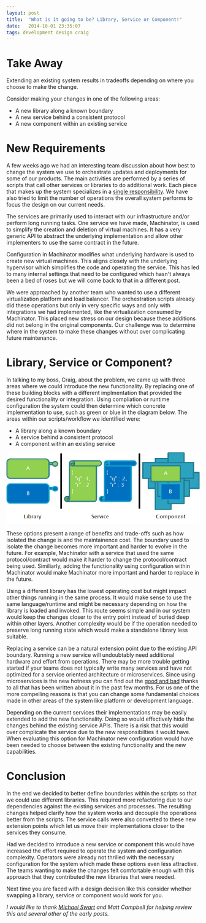 ```yaml
---
layout: post
title:  "What is it going to be? Library, Service or Component!"
date:   2014-10-01 23:35:07
tags: development design craig
---
```


Take Away
=======================================

Extending an existing system results in tradeoffs depending on where you choose
to make the change.

Consider making your changes in one of the following areas:

* A new library along a known boundary
* A new service behind a consistent protocol
* A new component within an existing service

New Requirements
=======================================

A few weeks ago we had an interesting team discussion about how best to
change the system we use to orchestrate updates and deployments for
some of our products. The main activities are performed by a series of scripts
that call other services or libraries to do additional work. Each piece
that makes up the system specializes in a [single responsibility][srp].
We have also tried to limit the number of operations the overall
system performs to focus the design on our current needs.

The services are primarily used to interact with our infrastructure and/or
perform long running tasks. One service we have made,
Machinator, is used to simplify the creation and deletion of virtual machines.
It has a very generic API to abstract the underlying implementation and
allow other implementers to use the same contract in the future.

Configuration in Machinator modifies what underlying hardware is used to create
new virtual machines. This aligns closely with the underlying hypervisor which
simplifies the code and operating the service. This has led to many internal
settings that need to be configured which hasn't always been a bed of roses but
we will come back to that in a different post.

We were approached by another team who wanted to use a different virtualization
platform and load balancer. The orchestration scripts already did these
operations but only in very specific ways and only with integrations we had
implemented, like the virtualization consumed by Machinator. This placed new
stress on our design because these additions did not belong in the original
components. Our challenge was to determine where in the system to make these
changes without over complicating future maintenance.

Library, Service or Component?
=======================================

In talking to my boss, Craig, about the problem, we came up with three areas
where we could introduce the new functionality. By replacing one of these
building blocks with a different implmentation that provided the desired
functionality or integration. Using compliation or runtime configuration the
system could then determine which concrete implementation to use, such as green
or blue in the diagram below. The areas within our scripts/workflow we
identified were:

* A library along a known boundary
* A service behind a consistent protocol
* A component within an existing service

<p class="center-image">
	<img
		title="Yes, this image was made using paint."
		alt="The replacing the library, service or component"
		src="/images/posts/LibraryServiceOrComponent.png" />
</p>

These options present a range of benefits and trade-offs such as how isolated the
change is and the maintainence cost. The boundary used to isolate the change
becomes more important and harder to evolve in the future. For example,
Machinator with a service that used the same protocol/contract would make it
harder to change the protocol/contract being used. Similiarly, adding the
functionality using configuration within Machinator would make Machinator more
important and harder to replace in the future.

Using a different library has the lowest operating cost but might impact other
things running in the same process. It would make sense to use the same
language/runtime and might be necessary depending on how the library is loaded
and invoked. This route seems simple and in our system would keep the changes
closer to the entry point instead of buried deep within other layers. Another
complexity would be if the operation needed to preserve long running state
which would make a standalone library less suitable.

Replacing a service can be a natural extension point due to the existing API
boundary. Running a new service will undoubtably need additional hardware and
effort from operations. There may be more trouble getting started if your teams
does not typically write many services and have not optimized for a service
oriented architecture or microservices. Since using microservices is the new
hotness you can find out the [good and bad][micro] thanks to all that has been
written about it in the past few months. For us one of the more compelling
reasons is that you can change some fundamental choices made in other areas of
the system like platform or development language.

Depending on the current services their implementations may be easily extended
to add the new functionality. Doing so would effectively hide the changes
behind the existing service APIs. There is a risk that this would over
complicate the service due to the new responsibilties it would have. When
evaluating this option for Machinator new configuration would have been needed
to choose between the existing functionality and the new capabilities.

Conclusion
=======================================

In the end we decided to better define boundaries within the scripts so that we
could use different libraries. This required more refactoring due to our
dependencies against the existing services and processes. The resulting changes
helped clarify how the system works and decouple the operations better from the
scripts. The service calls were also converted to these new extension points
which let us move their implementations closer to the services they consume.

Had we decided to introduce a new service or component this would have
increased the effort required to operate the system and configuration
complexity. Operators were already not thrilled with the necessary
configuration for the system which made these options even less attractive.
The teams wanting to make the changes felt comfortable enough with this
approach that they contributed the new libraries that were needed.

Next time you are faced with a design decision like this consider whether
swapping a library, service or component would work for you.

*I would like to thank [Michael Swart][swart] and Matt Campbell for helping
review this and several other of the early posts.*

[srp]: http://en.wikipedia.org/wiki/Single_responsibility_principle "A SOLID start"
[micro]: http://highscalability.com/blog/2014/10/27/microservices-in-production-the-good-the-bad-the-it-works.html
[swart]: http://michaeljswart.com
